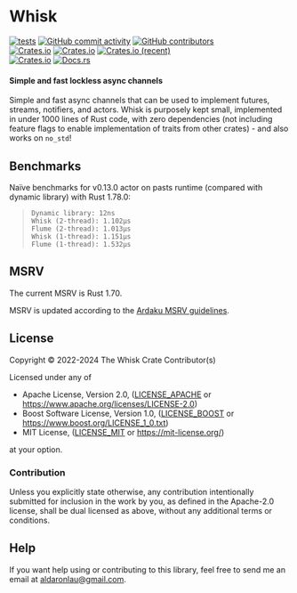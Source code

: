# Whisk

[![tests](https://github.com/ardaku/whisk/actions/workflows/ci.yml/badge.svg)](https://github.com/ardaku/whisk/actions/workflows/ci.yml)
[![GitHub commit activity](https://img.shields.io/github/commit-activity/y/ardaku/whisk)](https://github.com/ardaku/whisk/)
[![GitHub contributors](https://img.shields.io/github/contributors/ardaku/whisk)](https://github.com/ardaku/whisk/graphs/contributors)  
[![Crates.io](https://img.shields.io/crates/v/whisk)](https://crates.io/crates/whisk)
[![Crates.io](https://img.shields.io/crates/d/whisk)](https://crates.io/crates/whisk)
[![Crates.io (recent)](https://img.shields.io/crates/dr/whisk)](https://crates.io/crates/whisk)  
[![Crates.io](https://img.shields.io/crates/l/whisk)](https://github.com/ardaku/whisk/search?l=Text&q=license)
[![Docs.rs](https://docs.rs/whisk/badge.svg)](https://docs.rs/whisk/)

#### Simple and fast lockless async channels

Simple and fast async channels that can be used to implement futures, streams,
notifiers, and actors.  Whisk is purposely kept small, implemented in under 1000
lines of Rust code, with zero dependencies (not including feature flags to
enable implementation of traits from other crates) - and also works on `no_std`!

## Benchmarks

Naïve benchmarks for v0.13.0 actor on pasts runtime (compared with dynamic
library) with Rust 1.78.0:

> ```
> Dynamic library: 12ns
> Whisk (2-thread): 1.102µs
> Flume (2-thread): 1.013µs
> Whisk (1-thread): 1.151µs
> Flume (1-thread): 1.532µs
> ```

## MSRV

The current MSRV is Rust 1.70.

MSRV is updated according to the [Ardaku MSRV guidelines].

## License

Copyright © 2022-2024 The Whisk Crate Contributor(s)

Licensed under any of
 - Apache License, Version 2.0, ([LICENSE_APACHE] or
   <https://www.apache.org/licenses/LICENSE-2.0>)
 - Boost Software License, Version 1.0, ([LICENSE_BOOST] or
   <https://www.boost.org/LICENSE_1_0.txt>)
 - MIT License, ([LICENSE_MIT] or <https://mit-license.org/>)

at your option.

### Contribution

Unless you explicitly state otherwise, any contribution intentionally submitted
for inclusion in the work by you, as defined in the Apache-2.0 license, shall be
dual licensed as above, without any additional terms or conditions.

## Help

If you want help using or contributing to this library, feel free to send me an
email at <aldaronlau@gmail.com>.

[Ardaku MSRV guidelines]: https://github.com/ardaku/.github/blob/v1/profile/MSRV.md
[LICENSE_APACHE]: https://github.com/ardaku/whisk/blob/v0/LICENSE_APACHE
[LICENSE_MIT]: https://github.com/ardaku/whisk/blob/v0/LICENSE_MIT
[LICENSE_BOOST]: https://github.com/ardaku/whisk/blob/v0/LICENSE_BOOST
